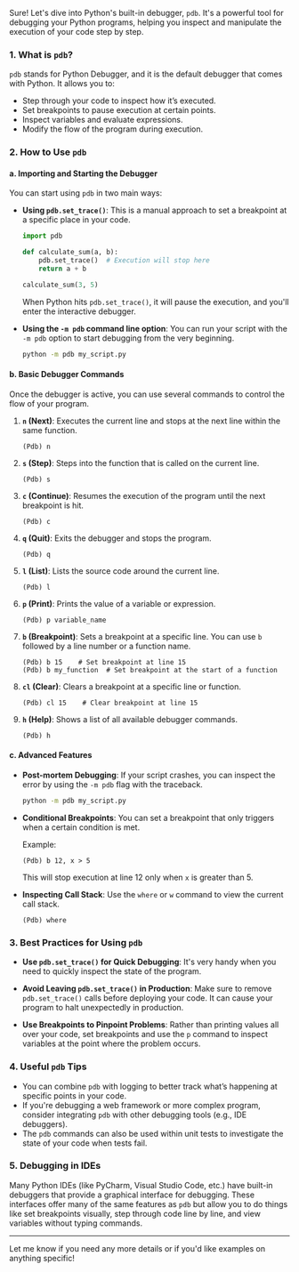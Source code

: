 Sure! Let's dive into Python's built-in debugger, `pdb`. It's a powerful tool for debugging your Python programs, helping you inspect and manipulate the execution of your code step by step.

### 1. **What is `pdb`?**
`pdb` stands for Python Debugger, and it is the default debugger that comes with Python. It allows you to:
- Step through your code to inspect how it’s executed.
- Set breakpoints to pause execution at certain points.
- Inspect variables and evaluate expressions.
- Modify the flow of the program during execution.

### 2. **How to Use `pdb`**

#### a. **Importing and Starting the Debugger**

You can start using `pdb` in two main ways:

- **Using `pdb.set_trace()`**: This is a manual approach to set a breakpoint at a specific place in your code.
  
  ```python
  import pdb

  def calculate_sum(a, b):
      pdb.set_trace()  # Execution will stop here
      return a + b

  calculate_sum(3, 5)
  ```

  When Python hits `pdb.set_trace()`, it will pause the execution, and you'll enter the interactive debugger.

- **Using the `-m pdb` command line option**: You can run your script with the `-m pdb` option to start debugging from the very beginning.

  ```bash
  python -m pdb my_script.py
  ```

#### b. **Basic Debugger Commands**

Once the debugger is active, you can use several commands to control the flow of your program.

1. **`n` (Next)**: Executes the current line and stops at the next line within the same function.
   ```plaintext
   (Pdb) n
   ```

2. **`s` (Step)**: Steps into the function that is called on the current line.
   ```plaintext
   (Pdb) s
   ```

3. **`c` (Continue)**: Resumes the execution of the program until the next breakpoint is hit.
   ```plaintext
   (Pdb) c
   ```

4. **`q` (Quit)**: Exits the debugger and stops the program.
   ```plaintext
   (Pdb) q
   ```

5. **`l` (List)**: Lists the source code around the current line.
   ```plaintext
   (Pdb) l
   ```

6. **`p` (Print)**: Prints the value of a variable or expression.
   ```plaintext
   (Pdb) p variable_name
   ```

7. **`b` (Breakpoint)**: Sets a breakpoint at a specific line. You can use `b` followed by a line number or a function name.
   ```plaintext
   (Pdb) b 15    # Set breakpoint at line 15
   (Pdb) b my_function  # Set breakpoint at the start of a function
   ```

8. **`cl` (Clear)**: Clears a breakpoint at a specific line or function.
   ```plaintext
   (Pdb) cl 15    # Clear breakpoint at line 15
   ```

9. **`h` (Help)**: Shows a list of all available debugger commands.
   ```plaintext
   (Pdb) h
   ```

#### c. **Advanced Features**

- **Post-mortem Debugging**: If your script crashes, you can inspect the error by using the `-m pdb` flag with the traceback.
  ```bash
  python -m pdb my_script.py
  ```

- **Conditional Breakpoints**: You can set a breakpoint that only triggers when a certain condition is met.
  
  Example:
  ```plaintext
  (Pdb) b 12, x > 5
  ```
  This will stop execution at line 12 only when `x` is greater than 5.

- **Inspecting Call Stack**: Use the `where` or `w` command to view the current call stack.
  ```plaintext
  (Pdb) where
  ```

### 3. **Best Practices for Using `pdb`**

- **Use `pdb.set_trace()` for Quick Debugging**: It's very handy when you need to quickly inspect the state of the program.
  
- **Avoid Leaving `pdb.set_trace()` in Production**: Make sure to remove `pdb.set_trace()` calls before deploying your code. It can cause your program to halt unexpectedly in production.

- **Use Breakpoints to Pinpoint Problems**: Rather than printing values all over your code, set breakpoints and use the `p` command to inspect variables at the point where the problem occurs.

### 4. **Useful `pdb` Tips**

- You can combine `pdb` with logging to better track what’s happening at specific points in your code.
- If you're debugging a web framework or more complex program, consider integrating `pdb` with other debugging tools (e.g., IDE debuggers).
- The `pdb` commands can also be used within unit tests to investigate the state of your code when tests fail.

### 5. **Debugging in IDEs**

Many Python IDEs (like PyCharm, Visual Studio Code, etc.) have built-in debuggers that provide a graphical interface for debugging. These interfaces offer many of the same features as `pdb` but allow you to do things like set breakpoints visually, step through code line by line, and view variables without typing commands.

---

Let me know if you need any more details or if you'd like examples on anything specific!